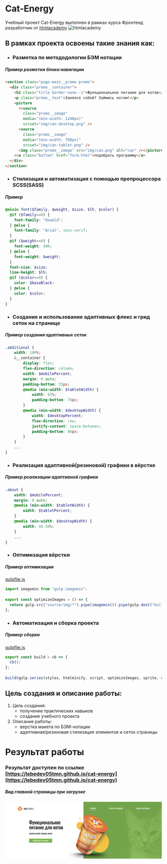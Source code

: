 # Cat-Energy

Учебный проект Cat-Energy выполнен в рамках курса Фронтенд разработчик от [htmlacademy](https://htmlacademy.ru)
![htmlacademy](https://ritfest.ru/i/ritfest/2018/reunion/members/html_academy.png)

## В рамках проекта освоены такие знания как:

- ### Разметка по метододологии БЭМ нотации

##### Пример разметки блока навигации

```html
<section class="page-main__promo promo">
  <div class="promo__container">
    <h2 class="title border-none--1">Функциональное питание для котов</h2>
    <p class="promo__text">Занялся собой? Займись котом!</p>
    <picture
      ><source
        class="promo__image"
        media="(min-width: 1240px)"
        srcset="img/can-desktop.png" />
      <source
        class="promo__image"
        media="(min-width: 708px)"
        srcset="img/can-tablet.png" />
      <img class="promo__image" src="img/can.png" alt="can" /></picture
    ><a class="button" href="form.html">подобрать программу</a>
  </div>
</section>
```

- ### Стилизация и автоматизация с помощью препроцессора SCSS(SASS)

##### Пример

```scss
@mixin font($family, $weight, $size, $lh, $color) {
  @if ($family==0) {
    font-family: "Oswald";
  } @else {
    font-family: "Arial", sans-serif;
  }
  @if ($weight==0) {
    font-weight: 400;
  } @else {
    font-weight: $weight;
  }
  font-size: $size;
  line-height: $lh;
  @if ($color==0) {
    color: $baseBlack;
  } @else {
    color: $color;
  }
}
```

- ### Создание и использование адаптивных флекс и грид сеток на странице

##### Пример создания адаптивных сеток

```scss
.additional {
    width: 100%;
    &__container {
        display: flex;
        flex-direction: column;
        width: $mobilePercent;
        margin: 0 auto;
        padding-bottom: 35px;
        @media (min-width: $tabletWidth) {
            width: 92%;
            padding-bottom: 76px;
        }
        @media (min-width: $desktopWidth) {
            width: $desktopPercent;
            flex-direction: row;
            justify-content: space-between;
            padding-bottom: 86px;
        }
    }
    ...
}
```

- ### Реализация адаптивной(резиновой) графики в вёрстке

##### Пример реализации адаптивной графики

```scss
.about {
    width: $mobilePercent;
    margin: 0 auto;
    @media (min-width: $tabletWidth) {
        width: $tabletPercent;
    }
    @media (min-width: $desktopWidth) {
        width: 46.56%;
    }
    ...
}
```

- ### Оптимизация вёрстки

##### Пример оптимизации

[gulpfile.js](https://github.com/lebedev05tmn/cat-energy/blob/main/gulpfile.js)

```js
import imagemin from "gulp-imagemin";

export const optimizeImages = () => {
  return gulp.src("source/img/*").pipe(imagemin()).pipe(gulp.dest("build/img"));
};
```

- ### Автоматизация и сборка проекта

##### Пример сборки

[gulpfile.js](https://github.com/lebedev05tmn/cat-energy/blob/main/gulpfile.js)

```js
export const build = cb => {
  cb();
};

build(gulp.series(styles, htmlminify, script, optimizeImages, sprite, copy));
```

## Цель создания и описание работы:

1. Цель создания:
   - получение практических навыков
   - создание учебного проекта
2. Описание работы:
   - верстка макета по БЭМ-нотации
   - адаптивная/резиновая стилизация элементов и сеток страницы

# Результат работы

### Результат доступен по ссылке [https://lebedev05tmn.github.io/cat-energy](https://lebedev05tmn.github.io/cat-energy)

##### Вид главной страницы при загрузке

![Вид главной страницы при загрузке](https://github.com/lebedev05tmn/cat-energy/blob/main/source/img/Снимок%20экрана%202023-12-29%20в%2018.16.27.png)
